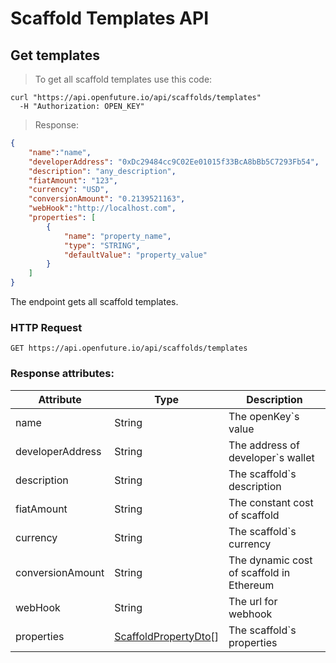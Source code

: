 # Scaffold Templates API

## Get templates

> To get all scaffold templates use this code:

```shell
curl "https://api.openfuture.io/api/scaffolds/templates"
  -H "Authorization: OPEN_KEY"
```

> Response:

```json
{
    "name":"name",
    "developerAddress": "0xDc29484cc9C02Ee01015f33BcA8bBb5C7293Fb54",
    "description": "any_description",
    "fiatAmount": "123",
    "currency": "USD",
    "conversionAmount": "0.2139521163",
    "webHook":"http://localhost.com",
    "properties": [
        {
            "name": "property_name",
            "type": "STRING",
            "defaultValue": "property_value"
        }
    ]
}
```

The endpoint gets all scaffold templates.

### HTTP Request

`GET https://api.openfuture.io/api/scaffolds/templates`


### Response attributes:

Attribute | Type | Description
--------- | -------- |-----------
name | String | The openKey`s value
developerAddress | String | The address of developer`s wallet
description | String | The scaffold`s description
fiatAmount | String | The constant cost of scaffold
currency | String | The scaffold`s currency
conversionAmount | String | The dynamic cost of scaffold in Ethereum
webHook | String | The url for webhook
properties | [ScaffoldPropertyDto](#scaffold-property-dto-attributes)[] | The scaffold`s properties
